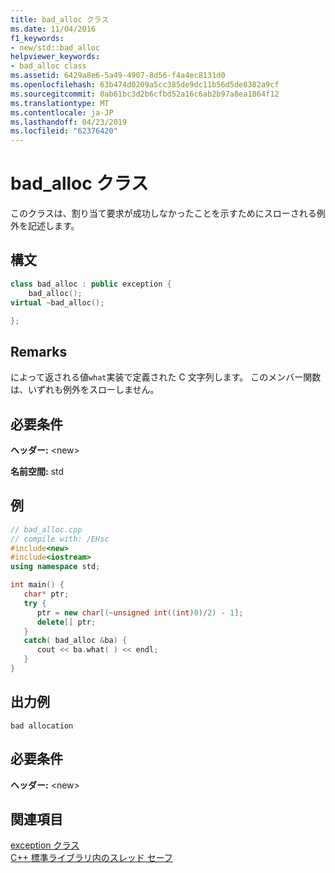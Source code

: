 ```yaml
---
title: bad_alloc クラス
ms.date: 11/04/2016
f1_keywords:
- new/std::bad_alloc
helpviewer_keywords:
- bad_alloc class
ms.assetid: 6429a8e6-5a49-4907-8d56-f4a4ec8131d0
ms.openlocfilehash: 63b474d0209a5cc385de9dc11b56d5de8382a9cf
ms.sourcegitcommit: 0ab61bc3d2b6cfbd52a16c6ab2b97a8ea1864f12
ms.translationtype: MT
ms.contentlocale: ja-JP
ms.lasthandoff: 04/23/2019
ms.locfileid: "62376420"
---
```

# <a name="badalloc-class"></a>bad_alloc クラス

このクラスは、割り当て要求が成功しなかったことを示すためにスローされる例外を記述します。

## <a name="syntax"></a>構文

```cpp
class bad_alloc : public exception {
    bad_alloc();
virtual ~bad_alloc();

};
```

## <a name="remarks"></a>Remarks

によって返される値`what`実装で定義された C 文字列します。 このメンバー関数は、いずれも例外をスローしません。

## <a name="requirements"></a>必要条件

**ヘッダー:** \<new>

**名前空間:** std

## <a name="example"></a>例

```cpp
// bad_alloc.cpp
// compile with: /EHsc
#include<new>
#include<iostream>
using namespace std;

int main() {
   char* ptr;
   try {
      ptr = new char[(~unsigned int((int)0)/2) - 1];
      delete[] ptr;
   }
   catch( bad_alloc &ba) {
      cout << ba.what( ) << endl;
   }
}
```

## <a name="sample-output"></a>出力例

```Output
bad allocation
```

## <a name="requirements"></a>必要条件

**ヘッダー:** \<new>

## <a name="see-also"></a>関連項目

[exception クラス](../standard-library/exception-class.md)<br/>
[C++ 標準ライブラリ内のスレッド セーフ](../standard-library/thread-safety-in-the-cpp-standard-library.md)
